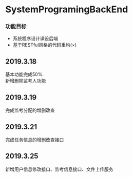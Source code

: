 # SystemProgramingBackEnd
### 功能目标
* 系统程序设计课设后端
* 基于RESTful风格的代码重构(×) 
## 2019.3.18  
基本功能完成50%.  
新增删除监考人功能
## 2019.3.19
完成监考分配的增删改查
## 2019.3.21
完成任务信息的增删改查接口
## 2019.3.25
新增用户信息修改接口、监考信息接口、文件上传服务
